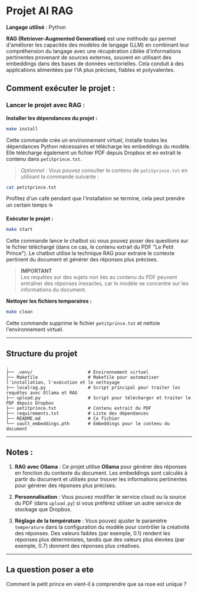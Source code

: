 # Projet AI RAG

**Langage utilisé** : Python

**RAG (Retriever-Augmented Generation)** est une méthode qui permet d'améliorer les capacités des modèles de langage (LLM) en combinant leur compréhension du langage avec une récupération ciblée d'informations pertinentes provenant de sources externes, souvent en utilisant des embeddings dans des bases de données vectorielles. Cela conduit à des applications alimentées par l'IA plus précises, fiables et polyvalentes.

## Comment exécuter le projet :

### **Lancer le projet avec RAG :**

**Installer les dépendances du projet :**

```bash
make install
```

Cette commande crée un environnement virtuel, installe toutes les dépendances Python nécessaires et télécharge les embeddings du modèle. Elle télécharge également un fichier PDF depuis Dropbox et en extrait le contenu dans `petitprince.txt`.

> _Optionnel :_ Vous pouvez consulter le contenu de `petitprince.txt` en utilisant la commande suivante :

```bash
cat petitprince.txt
```

Profitez d'un café pendant que l'installation se termine, cela peut prendre un certain temps ☕

**Exécuter le projet :**

```bash
make start
```

Cette commande lance le chatbot où vous pouvez poser des questions sur le fichier téléchargé (dans ce cas, le contenu extrait du PDF "Le Petit Prince"). Le chatbot utilise la technique RAG pour extraire le contexte pertinent du document et générer des réponses plus précises.

> **IMPORTANT**  
> Les requêtes sur des sujets non liés au contenu du PDF peuvent entraîner des réponses inexactes, car le modèle se concentre sur les informations du document.

**Nettoyer les fichiers temporaires :**

```bash
make clean
```

Cette commande supprime le fichier `petitprince.txt` et nettoie l'environnement virtuel.

---

## Structure du projet

```
.
├── .venv/                     # Environnement virtuel
├── Makefile                   # Makefile pour automatiser l'installation, l'exécution et le nettoyage
├── localrag.py                # Script principal pour traiter les requêtes avec Ollama et RAG
├── upload.py                  # Script pour télécharger et traiter le PDF depuis Dropbox
├── petitprince.txt            # Contenu extrait du PDF
├── requirements.txt           # Liste des dépendances
├── README.md                  # Ce fichier
└── vault_embeddings.pth       # Embeddings pour le contenu du document
```

---

## Notes :

1. **RAG avec Ollama** : Ce projet utilise **Ollama** pour générer des réponses en fonction du contexte du document. Les embeddings sont calculés à partir du document et utilisés pour trouver les informations pertinentes pour générer des réponses plus précises.
2. **Personnalisation** : Vous pouvez modifier le service cloud ou la source du PDF (dans `upload.py`) si vous préférez utiliser un autre service de stockage que Dropbox.

3. **Réglage de la température** : Vous pouvez ajuster le paramètre `temperature` dans la configuration du modèle pour contrôler la créativité des réponses. Des valeurs faibles (par exemple, 0.1) rendent les réponses plus déterministes, tandis que des valeurs plus élevées (par exemple, 0.7) donnent des réponses plus créatives.

---

## La question poser a ete

Comment le petit prince en vient-il à comprendre que sa rose est unique ?
